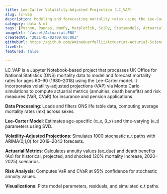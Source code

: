```yaml
---
title: Lee-Carter Volatility-Adjusted Projection (LC_VAP)
slug: lc-vap
description: Modeling and forecasting mortality rates using the Lee-Carter model with volatility-adjusted projections, applied to UK ONS life table data for actuarial and demographic analysis.
category: data & ml
tags: [Python, Pandas, NumPy, Matplotlib, SciPy, Statsmodels, Actuarial Science, Time-Series, Monte Carlo]
imageUrl: "/asset/Actuariat.PNG"
createdAt: "2021-05-02T00:00:00Z"
githubUrl: https://github.com/AmineOuerfellii/Actuariat-Acturial-Science
liveUrl:
featured: false

---
```


LC_VAP is a Jupyter Notebook-based project that processes UK Office for National Statistics (ONS) mortality data to model and forecast mortality rates for ages 60–90 (1980–2018) using the Lee-Carter model. It incorporates volatility-adjusted projections (VAP) via Monte Carlo simulations to compute actuarial metrics (annuities, death benefits) and risk measures (VaR, CVaR) for insurance and pension applications.



**Data Processing**: Loads and filters ONS life table data, computing average mortality rates (mx) across sexes.



**Lee-Carter Model**: Estimates age-specific (α_x, β_x) and time-varying (κ_t) parameters using SVD.



**Volatility-Adjusted Projections**: Simulates 1000 stochastic κ_t paths with ARIMA(0,1,0) for 2019–2043 forecasts.



**Actuarial Metrics**: Calculates annuity values (ax_due) and death benefits (Ax) for historical, projected, and shocked (20% mortality increase, 2020–2025) scenarios.



**Risk Analysis**: Computes VaR and CVaR at 95% confidence for stochastic annuity values.



**Visualizations**: Plots model parameters, residuals, and simulated κ_t paths.